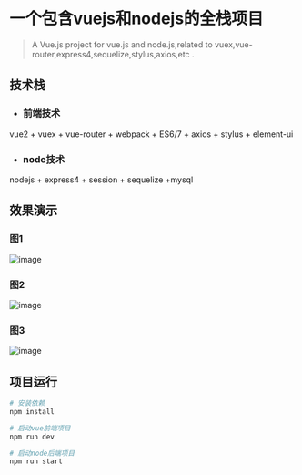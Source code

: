 # 一个包含vuejs和nodejs的全栈项目

> A Vue.js project for vue.js and node.js,related to vuex,vue-router,express4,sequelize,stylus,axios,etc .

## 技术栈
* ### 前端技术
vue2 + vuex + vue-router + webpack + ES6/7 + axios + stylus + element-ui
* ### node技术
nodejs + express4 + session + sequelize +mysql

## 效果演示


### 图1
![image](https://github.com/zhuangyanyan/my-vue/raw/master/screenshots/1.png)


### 图2
![image](https://github.com/zhuangyanyan/my-vue/raw/master/screenshots/2.png)


### 图3
![image](https://github.com/zhuangyanyan/my-vue/raw/master/screenshots/3.png)

## 项目运行

``` bash
# 安装依赖
npm install

# 启动vue前端项目
npm run dev

# 启动node后端项目
npm run start



